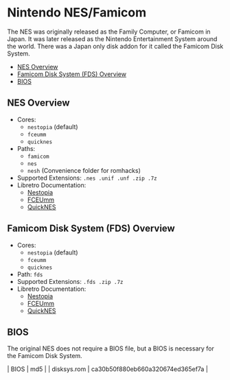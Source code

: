 # Nintendo NES/Famicom

The NES was originally released as the Family Computer, or Famicom in Japan. It was later released as the Nintendo Entertainment System around the world. There was a Japan only disk addon for it called the Famicom Disk System.

- [NES Overview](#nes-overview)
- [Famicom Disk System (FDS) Overview](#famicom-disk-system-fds-overview)
- [BIOS](#bios)

## NES Overview

- Cores:
  - `nestopia` (default)
  - `fceumm`
  - `quicknes`
- Paths:
  - `famicom`
  - `nes`
  - `nesh` (Convenience folder for romhacks)
- Supported Extensions: `.nes .unif .unf .zip .7z`
- Libretro Documentation:
  - [Nestopia](https://docs.libretro.com/library/nestopia_ue/)
  - [FCEUmm](https://docs.libretro.com/library/fceumm/)
  - [QuickNES](https://docs.libretro.com/library/quicknes/)

## Famicom Disk System (FDS) Overview

- Cores:
  - `nestopia` (default)
  - `fceumm`
  - `quicknes`
- Path: `fds`
- Supported Extensions: `.fds .zip .7z`
- Libretro Documentation:
  - [Nestopia](https://docs.libretro.com/library/nestopia_ue/)
  - [FCEUmm](https://docs.libretro.com/library/fceumm/)
  - [QuickNES](https://docs.libretro.com/library/quicknes/)

## BIOS

The original NES does not require a BIOS file, but a BIOS is necessary for the Famicom Disk System.

| BIOS          | md5                              |
| disksys.rom   | ca30b50f880eb660a320674ed365ef7a |
